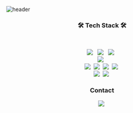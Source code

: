 ![header](https://capsule-render.vercel.app/api?type=slice&color=auto&height=300&section=header&text=JONGHWA&fontSize=90)



<h3 align="center"><b>🛠 Tech Stack 🛠</b></h3>
</br>
<p align="center">
<img src="https://img.shields.io/badge/HTML5-E34F26?style=flat-square&logo=HTML5&logoColor=white"/></a> &nbsp
<img src="https://img.shields.io/badge/CSS3-1572B6?style=flat-square&logo=CSS3&logoColor=white"/></a> &nbsp
<img src="https://img.shields.io/badge/JavaScript-F7DF1E?style=flat-square&logo=JavaScript&logoColor=white"/></a> &nbsp
</br>
<img src="https://img.shields.io/badge/MySQL-4479A1?style=flat-square&logo=MySQL&logoColor=white"/></a> &nbsp 
</br>
<img src="https://img.shields.io/badge/JAVA-007396?style=flat-square&logo=JAVA&logoColor=white"/></a>&nbsp 
<img src="https://img.shields.io/badge/Python-3776AB?style=flat-square&logo=Python&logoColor=white"/></a>&nbsp 
<img src="https://img.shields.io/badge/PHP-777BB4?style=flat-square&logo=PHP&logoColor=black"/></a>&nbsp 
<img src="https://img.shields.io/badge/Kotlin-0095D5?style=flat-square&logo=Kotlin&logoColor=white"/></a>&nbsp 
</br>
<img src="https://img.shields.io/badge/Django-092E20?style=flat-square&logo=Django&logoColor=white"/></a>&nbsp 
<img src="https://img.shields.io/badge/Laravel-FF2D20?style=flat-square&logo=Laravel&logoColor=white"/></a>&nbsp 
</br>

<h3 align="center"><b>Contact</b></h3>
<p align="center">
<a href="https://www.instagram.com/o.jonghwa/"><img src="https://img.shields.io/badge/Instagram-E4405F?style=flat-square&logo=Instagram&logoColor=white&link=https://www.instagram.com/o.jonghwa/"/></a>&nbsp
